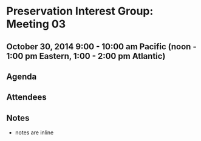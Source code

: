 # Preservation Interest Group: Meeting 03

## October 30, 2014 9:00 - 10:00 am Pacific (noon - 1:00 pm Eastern, 1:00 - 2:00 pm Atlantic)

## Agenda

## Attendees

## Notes
* notes are inline
